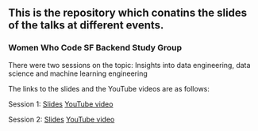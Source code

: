 ## This is the repository which conatins the slides of the talks at different events.

### Women Who Code SF Backend Study Group
There were two sessions on the topic: Insights into data engineering, data science and machine learning engineering

The links to the slides and the YouTube videos are as follows:

Session 1: [Slides](https://github.com/mnathvt/presentations/blob/main/wwcode/WWCode%20-%20Backend%20Study%20Group%207-15-2021.pdf) 
[YouTube video](https://www.youtube.com/watch?v=CtIw85_wVk8) 

Session 2: [Slides](https://github.com/mnathvt/presentations/blob/main/wwcode/WWCode%20-%20Backend%20Study%20Group%207-29-2021.pdf) 
[YouTube video](https://www.youtube.com/watch?v=rlcSTPSm3lE)

